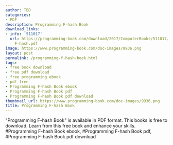 ```yaml
---
author: TBD
categories:
- PDF
description: Programming F-hash Book
download_links:
- info: '511017'
  url: https://programming-book.com/download/2017/ComputerBooks/511017/Programming
    F-hash.pdf
image: https://www.programming-book.com/doc-images/9936.png
layout: post
permalink: /programming-f-hash-book.html
tags:
- free book download
- free pdf download
- free programming ebook
- pdf free
- Programming F-hash Book ebook
- Programming F-hash Book pdf
- Programming F-hash Book pdf download
thumbnail_url: https://www.programming-book.com/doc-images/9936.png
title: Programming F-hash Book
---
```


 
<div class="item-desc text-justify">
  "Programming F-hash Book" is available in PDF format. This books is free to download. Learn from this free book and enhance your skills.
  <br>
  #Programming F-hash Book ebook, #Programming F-hash Book pdf, #Programming F-hash Book pdf download
</div>